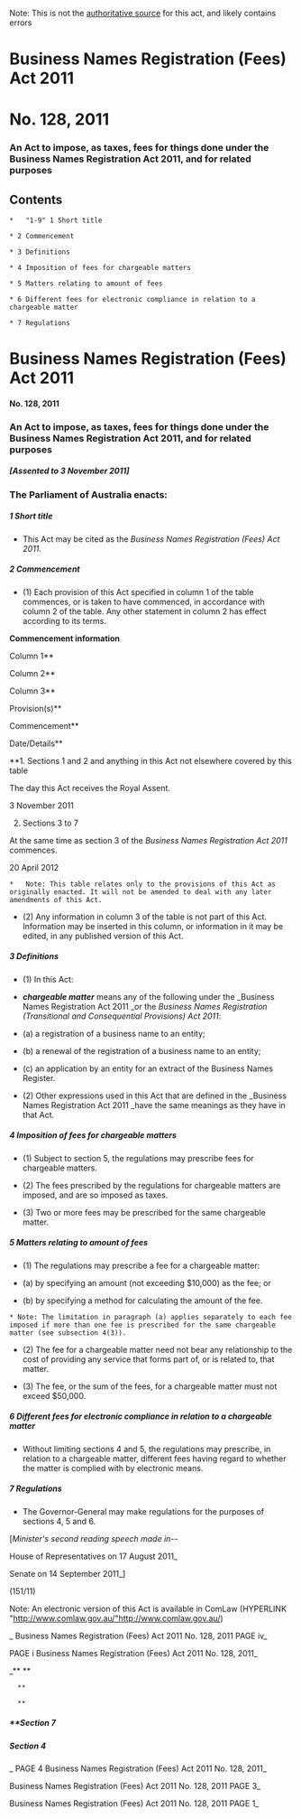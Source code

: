 Note: This is not the [authoritative source](https://www.comlaw.gov.au/Details/C2011A00128) for this act, and likely contains errors



# Business Names Registration (Fees) Act 2011

# No. 128, 2011

### An Act to impose, as taxes, fees for things done under the Business Names Registration Act 2011, and for related purposes

## 
## Contents


    *   "1-9" 1	Short title	 

    * 2	Commencement	 

    * 3	Definitions	 

    * 4	Imposition of fees for chargeable matters	 

    * 5	Matters relating to amount of fees	 

    * 6	Different fees for electronic compliance in relation to a chargeable matter	 

    * 7	Regulations	 



# Business Names Registration (Fees) Act 2011

#### No. 128, 2011

### An Act to impose, as taxes, fees for things done under the Business Names Registration Act 2011, and for related purposes

##### [Assented to 3 November 2011]

### The Parliament of Australia enacts: 

##### 1  Short title

  * This Act may be cited as the _Business Names Registration (Fees) Act 2011_.

##### 2  Commencement

  * (1) Each provision of this Act specified in column 1 of the table commences, or is taken to have commenced, in accordance with column 2 of the table. Any other statement in column 2 has effect according to its terms.

**Commencement information**

Column 1**

Column 2**

Column 3**

Provision(s)**

Commencement**

Date/Details**

**1.  Sections 1 and 2 and anything in this Act not elsewhere covered by this table

The day this Act receives the Royal Assent.

3 November 2011

2.  Sections 3 to 7

At the same time as section 3 of the _Business Names Registration Act 2011_ commences.

20 April 2012

    *  	Note: This table relates only to the provisions of this Act as originally enacted. It will not be amended to deal with any later amendments of this Act.

  * (2) Any information in column 3 of the table is not part of this Act. Information may be inserted in this column, or information in it may be edited, in any published version of this Act.

##### 3  Definitions

  * (1) In this Act:

  * **_chargeable matter_** means any of the following under the _Business Names Registration Act 2011 _or the _Business Names Registration (Transitional and Consequential Provisions) Act 2011_:

   * (a) a registration of a business name to an entity;

   * (b) a renewal of the registration of a business name to an entity;

   * (c) an application by an entity for an extract of the Business Names Register.

  * (2) Other expressions used in this Act that are defined in the _Business Names Registration Act 2011 _have the same meanings as they have in that Act.

##### 4  Imposition of fees for chargeable matters

  * (1) Subject to section 5, the regulations may prescribe fees for chargeable matters.

  * (2) The fees prescribed by the regulations for chargeable matters are imposed, and are so imposed as taxes.

  * (3) Two or more fees may be prescribed for the same chargeable matter.

##### 5  Matters relating to amount of fees

  * (1) The regulations may prescribe a fee for a chargeable matter:

   * (a) by specifying an amount (not exceeding $10,000) as the fee; or

   * (b) by specifying a method for calculating the amount of the fee.

    * Note: The limitation in paragraph (a) applies separately to each fee imposed if more than one fee is prescribed for the same chargeable matter (see subsection 4(3)).

  * (2) The fee for a chargeable matter need not bear any relationship to the cost of providing any service that forms part of, or is related to, that matter.

  * (3) The fee, or the sum of the fees, for a chargeable matter must not exceed $50,000.

##### 6  Different fees for electronic compliance in relation to a chargeable matter

  * Without limiting sections 4 and 5, the regulations may prescribe, in relation to a chargeable matter, different fees having regard to whether the matter is complied with by electronic means.

##### 7  Regulations

  * The Governor-General may make regulations for the purposes of sections 4, 5 and 6.

[_Minister's second reading speech made in--_

House of Representatives on 17 August 2011_

Senate on 14 September 2011_]

(151/11)

 Note: An electronic version of this Act is available in ComLaw (HYPERLINK "http://www.comlaw.gov.au/"http://www.comlaw.gov.au/)

_  Business Names Registration (Fees) Act 2011         No. 128, 2011        PAGE iv_

 PAGE i         Business Names Registration (Fees) Act 2011         No. 128, 2011_

_**      **

      **

      **

##### **Section   7

      

      

      

##### Section   4

_ PAGE 4              Business Names Registration (Fees) Act 2011         No. 128, 2011_

  Business Names Registration (Fees) Act 2011         No. 128, 2011             PAGE 3_

  Business Names Registration (Fees) Act 2011         No. 128, 2011        PAGE 1_

